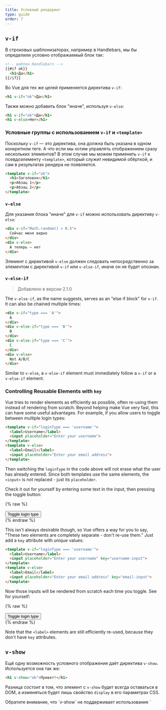 ```yaml
---
title: Условный рендеринг
type: guide
order: 7
---
```


## `v-if`

В строковых шаблонизаторах, например в Handlebars, мы бы определили условно отображаемый блок так:

``` html
<!-- шаблон Handlebars -->
{{#if ok}}
  <h1>Да</h1>
{{/if}}
```

Во Vue для тех же целей применяется директива `v-if`:

``` html
<h1 v-if="ok">Да</h1>
```

Также можно добавить блок "иначе", используя `v-else`:

``` html
<h1 v-if="ok">Да</h1>
<h1 v-else>Нет</h1>
```

### Условные группы с использованием `v-if` и `<template>`

Поскольку `v-if` — это директива, она должна быть указана в одном конкретном теге. А что если мы хотим управлять отображением сразу нескольких элементов? В этом случае мы можем применить `v-if` к псевдоэлементу `<template>`, который служит невидимой обёрткой, и сам в результатах рендера не появляется.

``` html
<template v-if="ok">
  <h1>Заголовок</h1>
  <p>Абзац 1</p>
  <p>Абзац 2</p>
</template>
```

### `v-else`

Для указания блока "иначе" для `v-if` можно использовать директиву `v-else`:

``` html
<div v-if="Math.random() > 0.5">
  Сейчас меня видно
</div>
<div v-else>
  А теперь — нет
</div>
```

Элемент с директивой `v-else` должен следовать непосредственно за элементом с директивой `v-if` или `v-else-if`, иначе он не будет опознан.

### `v-else-if`

> Добавлено в версии 2.1.0

The `v-else-if`, as the name suggests, serves as an "else if block" for `v-if`. It can also be chained multiple times:

```html
<div v-if="type === 'A'">
  A
</div>
<div v-else-if="type === 'B'">
  B
</div>
<div v-else-if="type === 'C'">
  C
</div>
<div v-else>
  Not A/B/C
</div>
```

Similar to `v-else`, a `v-else-if` element must immediately follow a `v-if` or a `v-else-if` element.

### Controlling Reusable Elements with `key`

Vue tries to render elements as efficiently as possible, often re-using them instead of rendering from scratch. Beyond helping make Vue very fast, this can have some useful advantages. For example, if you allow users to toggle between multiple login types:

``` html
<template v-if="loginType === 'username'">
  <label>Username</label>
  <input placeholder="Enter your username">
</template>
<template v-else>
  <label>Email</label>
  <input placeholder="Enter your email address">
</template>
```

Then switching the `loginType` in the code above will not erase what the user has already entered. Since both templates use the same elements, the `<input>` is not replaced - just its `placeholder`.

Check it out for yourself by entering some text in the input, then pressing the toggle button:

{% raw %}
<div id="no-key-example" class="demo">
  <div>
    <template v-if="loginType === 'username'">
      <label>Username</label>
      <input placeholder="Enter your username">
    </template>
    <template v-else>
      <label>Email</label>
      <input placeholder="Enter your email address">
    </template>
  </div>
  <button @click="toggleLoginType">Toggle login type</button>
</div>
<script>
new Vue({
  el: '#no-key-example',
  data: {
    loginType: 'username'
  },
  methods: {
    toggleLoginType: function () {
      return this.loginType = this.loginType === 'username' ? 'email' : 'username'
    }
  }
})
</script>
{% endraw %}

This isn't always desirable though, so Vue offers a way for you to say, "These two elements are completely separate - don't re-use them." Just add a `key` attribute with unique values:

``` html
<template v-if="loginType === 'username'">
  <label>Username</label>
  <input placeholder="Enter your username" key="username-input">
</template>
<template v-else>
  <label>Email</label>
  <input placeholder="Enter your email address" key="email-input">
</template>
```

Now those inputs will be rendered from scratch each time you toggle. See for yourself:

{% raw %}
<div id="key-example" class="demo">
  <div>
    <template v-if="loginType === 'username'">
      <label>Username</label>
      <input placeholder="Enter your username" key="username-input">
    </template>
    <template v-else>
      <label>Email</label>
      <input placeholder="Enter your email address" key="email-input">
    </template>
  </div>
  <button @click="toggleLoginType">Toggle login type</button>
</div>
<script>
new Vue({
  el: '#key-example',
  data: {
    loginType: 'username'
  },
  methods: {
    toggleLoginType: function () {
      return this.loginType = this.loginType === 'username' ? 'email' : 'username'
    }
  }
})
</script>
{% endraw %}

Note that the `<label>` elements are still efficiently re-used, because they don't have `key` attributes.

## `v-show`

Ещё одну возможность условного отображения даёт директива `v-show`. Используется она так же:

``` html
<h1 v-show="ok">Привет!</h1>
```

Разница состоит в том, что элемент с `v-show` будет всегда оставаться в DOM, а изменяться будет лишь свойство `display` в его параметрах CSS.

<p class="tip">Обратите внимание, что `v-show` не поддерживает использование `<template>` и не работает с `v-else`.</p>

## `v-if` vs `v-show`

`v-if` производит "настоящий" условный рендеринг, удостоверяясь что подписчики событий и дочерние компоненты внутри блока должным образом уничтожаются и воссоздаются при изменении истинности управляющего условия.

`v-if` также **ленив**: если условие ложно на момент первоначального рендеринга, он не произведёт никаких действий - условный блок не будет отображён, пока условие впервые не станет истинным.

`v-show`, напротив, куда проще: элемент всегда присутствует в DOM, и только CSS-свойство переключается в зависимости от значения выражения.

В целом у `v-if` выше стоимость переключения, а у `v-show` выше стоимость первичного рендеринга. Так что если вы предполагаете, что переключения будут частыми, используйте `v-show`, если же редкими или вовсе маловероятными — `v-if`.
